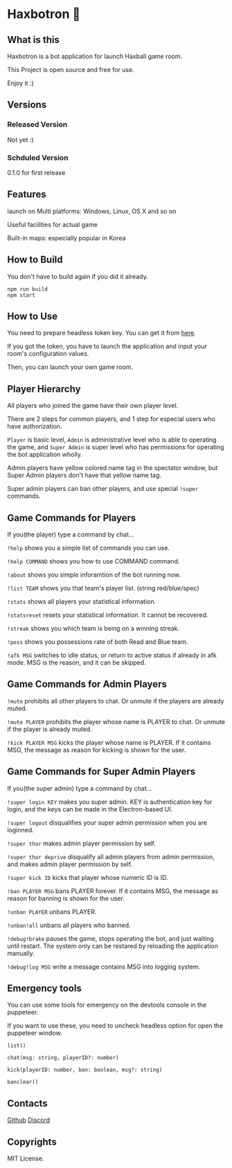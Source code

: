 # Haxbotron 🤖

## What is this
Haxbotron is a bot application for launch Haxball game room.

This Project is open source and free for use.

Enjoy it :)

## Versions
### Released Version
Not yet :)

### Schduled Version
0.1.0 for first release

## Features
launch on Multi platforms: Windows, Linux, OS X and so on

Useful facilities for actual game

Built-in maps: especially popular in Korea


## How to Build
You don't have to build again if you did it already.

```
npm run build
npm start
```

## How to Use
You need to prepare headless token key. You can get it from [here](https://www.haxball.com/headlesstoken).

If you got the token, you have to launch the application and input your room's configuration values.

Then, you can launch your own game room.

## Player Hierarchy

All players who joined the game have their own player level.

There are 2 steps for common players, and 1 step for especial users who have authorization.

`Player` is basic level, `Admin` is administrative level who is able to operating the game, and `Super Admin` is super level who has permissions for operating the bot application wholly.

Admin players have yellow colored name tag in the spectator window, but Super Admin players don't have that yellow name tag.

Super admin players can ban other players, and use special `!super` commands.

## Game Commands for Players
If you(the player) type a command by chat...

`!help` shows you a simple list of commands you can use.

`!help COMMAND` shows you how to use COMMAND command.

`!about` shows you simple inforamtion of the bot running now.

`!list TEAM` shows you that team's player list. (string red/blue/spec)

`!stats` shows all players your statistical information.

`!statsreset` resets your statistical information. It cannot be recovered.

`!streak` shows you which team is being on a winning streak.

`!poss` shows you possessions rate of both Read and Blue team.

`!afk MSG` switches to idle status, or return to active status if already in afk mode. MSG is the reason, and it can be skipped.

## Game Commands for Admin Players
`!mute` prohibits all other players to chat. Or unmute if the players are already muted.

`!mute PLAYER` prohibits the player whose name is PLAYER to chat. Or unmute if the player is already muted.

`!kick PLAYER MSG` kicks the player whose name is PLAYER. If it contains MSG, the message as reason for kicking is shown for the user.

## Game Commands for Super Admin Players

If you(the super admin) type a command by chat...

`!super login KEY` makes you super admin. KEY is authentication key for login, and the keys can be made in the Electron-based UI.

`!super logout` disqualifies your super admin permission when you are loginned.

`!super thor` makes admin player permission by self.

`!super thor deprive` disqualify all admin players from admin permission, and makes admin player permission by self.

`!super kick ID` kicks that player whose numeric ID is ID.

`!ban PLAYER MSG` bans PLAYER forever. If it contains MSG, the message as reason for banning is shown for the user.

`!unban PLAYER` unbans PLAYER.

`!unban!all` unbans all players who banned.

`!debug!brake` pauses the game, stops operating the bot, and just waiting until restart. The system only can be restared by reloading the application manually.

`!debug!log MSG` write a message contains MSG into logging system.

## Emergency tools
You can use some tools for emergency on the devtools console in the puppeteer.

If you want to use these, you need to uncheck headless option for open the puppeteer window.

`list()`

`chat(msg: string, playerID?: number)`

`kick(playerID: number, ban: boolean, msg?: string)`

`banclear()`


## Contacts
[Github](https://github.com/dapucita/haxbotron)
[Discord](https://discord.gg/qfg45B2)

## Copyrights
MIT License.